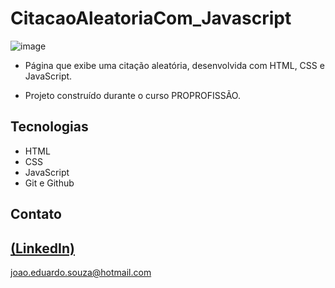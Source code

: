 # CitacaoAleatoriaCom_Javascript

![image](https://github.com/JoaoEduSB/CitacaoAleatoriaCom_Javascript/assets/146045770/baa39363-1b22-4294-9421-e779b9199230)

 - Página que exibe uma citação aleatória, desenvolvida com HTML, CSS e JavaScript.

 - Projeto construído durante o curso PROPROFISSÃO.

## Tecnologias

- HTML
- CSS
- JavaScript
- Git e Github

## Contato
[(LinkedIn)](https://www.linkedin.com/in/joaoedusb/)
-----
joao.eduardo.souza@hotmail.com
